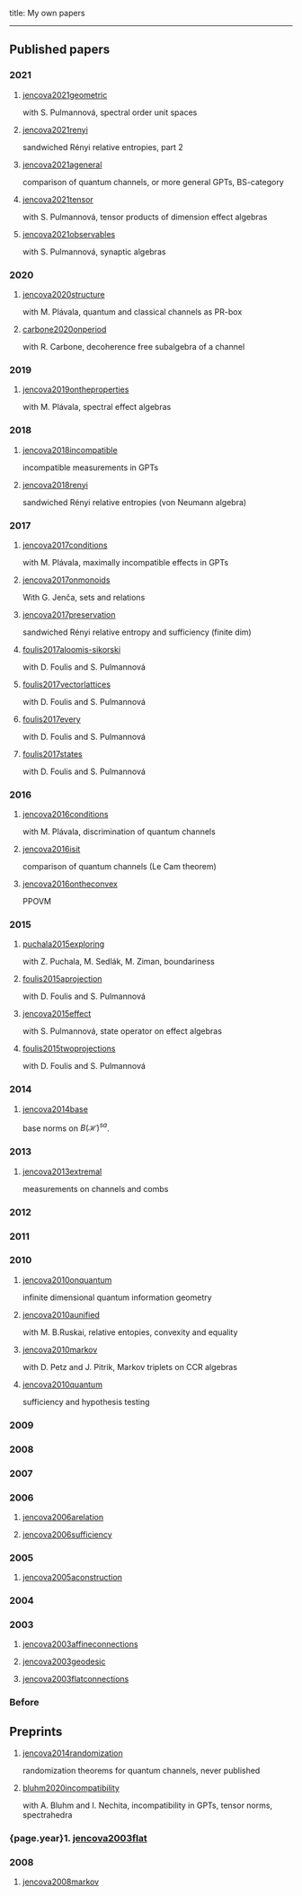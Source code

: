 title: My own papers

---

## Published papers



### 2021





1. [jencova2021geometric](jencova2021geometric)     

     with S. Pulmannová, spectral order unit spaces      

1. [jencova2021renyi](jencova2021renyi)    

     sandwiched Rényi relative entropies, part 2      

1. [jencova2021ageneral](jencova2021ageneral)    

     comparison of quantum channels, or more general GPTs, BS-category 

1. [jencova2021tensor](jencova2021tensor)    

     with S. Pulmannová, tensor products of dimension effect algebras    

1. [jencova2021observables](jencova2021observables)    

     with S. Pulmannová, synaptic algebras



### 2020





1. [jencova2020structure](jencova2020structure)    

     with M. Plávala, quantum and classical channels as PR-box       

1. [carbone2020onperiod](carbone2020onperiod)    

     with R. Carbone, decoherence free subalgebra of a channel



### 2019



1. [jencova2019ontheproperties](jencova2019ontheproperties)   

     with M. Plávala, spectral effect algebras



### 2018







1. [jencova2018incompatible](jencova2018incompatible)     

     incompatible measurements in GPTs       

1. [jencova2018renyi](jencova2018renyi)    

     sandwiched Rényi relative entropies (von Neumann algebra)



### 2017





1. [jencova2017conditions](jencova2017conditions)    

     with M. Plávala, maximally incompatible effects in GPTs   

1. [jencova2017onmonoids](jencova2017onmonoids)    

     With G. Jenča, sets and relations    

1. [jencova2017preservation](jencova2017preservation)    

     sandwiched Rényi relative entropy and sufficiency (finite dim)

1. [foulis2017aloomis-sikorski](foulis2017aloomis-sikorski)    

     with D. Foulis and S. Pulmannová    

1. [foulis2017vectorlattices](foulis2017vectorlattices)    

     with D. Foulis and S. Pulmannová    

1. [foulis2017every](foulis2017every)    

     with D. Foulis and S. Pulmannová

1. [foulis2017states](foulis2017states)    

    with D. Foulis and S. Pulmannová



### 2016







1. [jencova2016conditions](jencova2016conditions)    

    with M. Plávala, discrimination of quantum channels        

1. [jencova2016isit](jencova2016isit)     

    comparison of quantum channels (Le Cam theorem)   

1. [jencova2016ontheconvex](jencova2016ontheconvex)    

    PPOVM



### 2015



1. [puchala2015exploring](puchala2015exploring)     

     with Z. Puchala, M. Sedlák, M. Ziman, boundariness       

1. [foulis2015aprojection](foulis2015aprojection)    

    with D. Foulis and S. Pulmannová

1. [jencova2015effect](jencova2015effect)    

    with S. Pulmannová, state operator on effect algebras     

1. [foulis2015twoprojections](foulis2015twoprojections)     

    with D. Foulis and S. Pulmannová  





### 2014





1. [jencova2014base](jencova2014base)    

    base norms on $B(\mathcal H)^{sa}$.    





### 2013



1. [jencova2013extremal](jencova2013extremal)    

    measurements on channels and combs





### 2012





### 2011



### 2010





1. [jencova2010onquantum](jencova2010onquantum)    

    infinite dimensional quantum information geometry     

1. [jencova2010aunified](jencova2010aunified)    

    with M. B.Ruskai, relative entopies, convexity and equality    

1. [jencova2010markov](jencova2010markov)    

    with D. Petz and J. Pitrik, Markov triplets on CCR algebras    

1. [jencova2010quantum](jencova2010quantum)    

      sufficiency and hypothesis testing

 

### 2009







### 2008





  



### 2007





### 2006



1. [jencova2006arelation](jencova2006arelation)    

1. [jencova2006sufficiency](jencova2006sufficiency)





### 2005



1. [jencova2005aconstruction](jencova2005aconstruction)



### 2004





### 2003



1. [jencova2003affineconnections](jencova2003affineconnections)    

1. [jencova2003geodesic](jencova2003geodesic)    

1. [jencova2003flatconnections](jencova2003flatconnections)    



### Before







## Preprints





1. [jencova2014randomization](jencova2014randomization)    

    randomization theorems for quantum channels, never published    

1. [bluhm2020incompatibility](bluhm2020incompatibility)    

    with A. Bluhm and I. Nechita, incompatibility in GPTs, tensor norms, spectrahedra

### {page.year}1. [jencova2003flat](jencova2003flat)

### 2008
1. [jencova2008markov](jencova2008markov)
